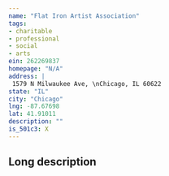 ```yaml
---
name: "Flat Iron Artist Association"
tags:
- charitable
- professional
- social
- arts
ein: 262269837
homepage: "N/A"
address: |
 1579 N Milwaukee Ave, \nChicago, IL 60622
state: "IL"
city: "Chicago"
lng: -87.67698
lat: 41.91011
description: ""
is_501c3: X
---
```


## Long description


